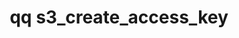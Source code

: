 ---
category: s3
command: s3_create_access_key
keywords: qq, qq_cli, s3_create_access_key
optional_options:
- alternate: []
  help: Auth ID of the qumulo user
  name: --auth-id
  required: false
permalink: /qq-cli-command-guide/s3/s3_create_access_key.html
positional_options:
- help: An auth_id, SID, or name optionally qualified with a domain prefix (e.g "local:name",
    "ad:name", "AD\name") or an ID type (e.g. "auth_id:513", "SID:S-1-1-0"). Groups
    are not supported for access keys, must be a user.
  name: identifier
  required: true
sidebar: qq_cli_command_reference_sidebar
summary: This section explains how to use the <code>qq s3_create_access_key</code>
  command.
synopsis: Create S3 access key
title: qq s3_create_access_key
usage: qq s3_create_access_key [-h] [--auth-id AUTH_ID] [identifier]
zendesk_source: qq CLI Command Guide

---